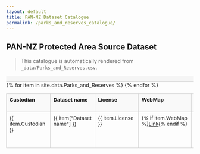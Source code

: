```yaml
---
layout: default
title: PAN-NZ Dataset Catalogue
permalink: /parks_and_reserves_catalogue/
---
```


## PAN-NZ Protected Area Source Dataset

> This catalogue is automatically rendered from `_data/Parks_and_Reserves.csv`.

<style>
.scroll-sync-container {
  position: relative;
}

.scrollbar-top {
  overflow-x: auto;
  overflow-y: hidden;
  height: 16px;
  width: 100%;
  border-bottom: 1px solid #ccc;
  background: #f5f5f5;
}

.scrollbar-top::before {
  content: '';
  display: block;
  width: 2000px; /* Adjust to match or exceed table min-width */
  height: 1px;
}

.catalogue-table-container {
  overflow-x: auto;
  overflow-y: hidden;
  width: 100%;
}

/* Table styles */
table.catalogue {
  min-width: 2000px;
  border-collapse: collapse;
  font-size: 0.85rem;
  table-layout: fixed;
  width: 100%;
}

table.catalogue th,
table.catalogue td {
  border: 1px solid #ccc;
  padding: 8px;
  vertical-align: top;
  word-break: break-word;
  white-space: pre-wrap;
}

table.catalogue th {
  background-color: #f9f9f9;
  font-weight: bold;
  text-align: left;
  min-width: 100px;
  white-space: normal;
}

table.catalogue tr:nth-child(even) {
  background-color: #f6f6f6;
}

table.catalogue thead th {
  position: sticky;
  top: 0;
  background-color: #f9f9f9;
  z-index: 2;
}

/* Limit width for long-text columns */
table.catalogue td:nth-child(5),
table.catalogue td:nth-child(7),
table.catalogue td:nth-child(14),
table.catalogue td:nth-child(15),
table.catalogue td:nth-child(16) {
  max-width: 300px;
  overflow-wrap: break-word;
}

table.catalogue th:nth-child(4),
table.catalogue th:nth-child(5),
table.catalogue th:nth-child(6),
table.catalogue th:nth-child(7) {
  min-width: 120px;
}

.catalogue-table-container::-webkit-scrollbar {
  height: 12px;
}

.catalogue-table-container::-webkit-scrollbar-thumb {
  background-color: #ccc;
  border-radius: 6px;
}

.catalogue-table-container::-webkit-scrollbar-track {
  background-color: #f5f5f5;
}
</style>

<div class="scroll-sync-container">
  <div class="scrollbar-top"></div>
  <div class="catalogue-table-container">
    <table class="catalogue">
      <thead>
        <tr>
          <th>Custodian</th>
          <th>Dataset name</th>
          <th>License</th>
          <th>WebMap</th>
          <th>Download URL</th>
          <th>API Type</th>
          <th>API URL</th>
          <th>ID</th>
          <th>Name Field</th>
          <th>Legislation Act</th>
          <th>Legislation Section</th>
          <th>Protection Type</th>
          <th>Reserve Purpose</th>
          <th>Comment</th>
          <th>Stated Restrictions</th>
          <th>Action Required</th>
        </tr>
      </thead>
      <tbody>
      {% for item in site.data.Parks_and_Reserves %}
        <tr>
          <td>{{ item.Custodian }}</td>
          <td>{{ item["Dataset name"] }}</td>
          <td>{{ item.License }}</td>
          <td>{% if item.WebMap %}<a href="{{ item.WebMap }}" target="_blank">Link</a>{% endif %}</td>
          <td>{% if item["Download URL"] %}<a href="{{ item["Download URL"] }}" target="_blank">Download</a>{% endif %}</td>
          <td>{{ item["API Type"] }}</td>
          <td>{% if item["API URL"] %}<a href="{{ item["API URL"] }}" target="_blank">API</a>{% endif %}</td>
          <td>{{ item.ID }}</td>
          <td>{{ item["Name Field"] }}</td>
          <td>{{ item["Legislation Act"] }}</td>
          <td>{{ item["Legislation Section"] }}</td>
          <td>{{ item["Protection Type"] }}</td>
          <td>{{ item["Reserve Purpose"] }}</td>
          <td>{{ item.Comment }}</td>
          <td>{{ item["Stated Restrictions"] }}</td>
          <td>{{ item["Action Required"] }}</td>
        </tr>
      {% endfor %}
      </tbody>
    </table>
  </div>
</div>

<script>
  document.addEventListener("DOMContentLoaded", function () {
    const topScroll = document.querySelector(".scrollbar-top");
    const tableScroll = document.querySelector(".catalogue-table-container");

    if (topScroll && tableScroll) {
      topScroll.addEventListener("scroll", () => {
        tableScroll.scrollLeft = topScroll.scrollLeft;
      });

      tableScroll.addEventListener("scroll", () => {
        topScroll.scrollLeft = tableScroll.scrollLeft;
      });
    }
  });
</script>
